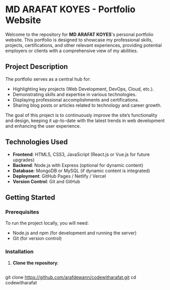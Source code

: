 # MD ARAFAT KOYES - Portfolio Website

Welcome to the repository for **MD ARAFAT KOYES**'s personal portfolio website. This portfolio is designed to showcase my professional skills, projects, certifications, and other relevant experiences, providing potential employers or clients with a comprehensive view of my abilities.

## Project Description

The portfolio serves as a central hub for:
- Highlighting key projects (Web Development, DevOps, Cloud, etc.).
- Demonstrating skills and expertise in various technologies.
- Displaying professional accomplishments and certifications.
- Sharing blog posts or articles related to technology and career growth.

The goal of this project is to continuously improve the site’s functionality and design, keeping it up-to-date with the latest trends in web development and enhancing the user experience.



## Technologies Used

- **Frontend**: HTML5, CSS3, JavaScript (React.js or Vue.js for future upgrades)
- **Backend**: Node.js with Express (optional for dynamic content)
- **Database**: MongoDB or MySQL (if dynamic content is integrated)
- **Deployment**: GitHub Pages / Netlify / Vercel
- **Version Control**: Git and GitHub

## Getting Started

### Prerequisites
To run the project locally, you will need:
- Node.js and npm (for development and running the server)
- Git (for version control)

### Installation

1. **Clone the repository**:
   ```bash
git clone https://github.com/arafdewann/codewitharafat.git
cd codewitharafat


